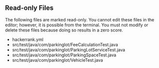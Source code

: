 ## Read-only Files
The following files are marked read-only. You cannot edit these files
in the editor; however, it is possible from the terminal. You must not
modify or delete these files because doing so results in a zero score.

* hackerrank.yml
* src/test/java/com/parkinglot/FeeCalculationTest.java
* src/test/java/com/parkinglot/ParkingLotServiceTest.java
* src/test/java/com/parkinglot/ParkingSpaceTest.java
* src/test/java/com/parkinglot/VehicleTest.java